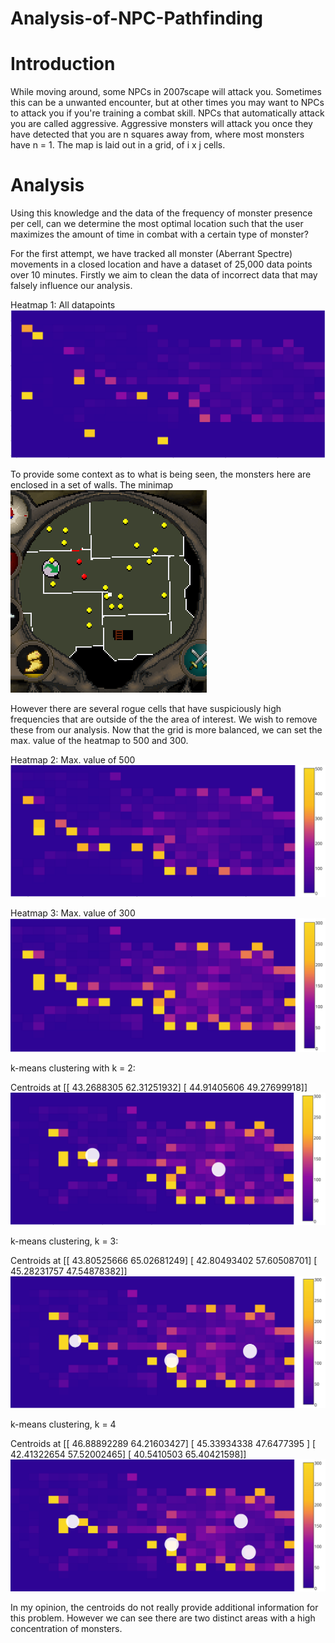 # Analysis-of-NPC-Pathfinding

# Introduction
While moving around, some NPCs in 2007scape will attack you. Sometimes this can be a unwanted encounter, but at other times you may want to NPCs to attack you if you're training a combat skill. NPCs that automatically attack you are called aggressive. Aggressive monsters will attack you once they have detected that you are n squares away from, where most monsters have n = 1. The map is laid out in a grid, of i x j cells.

# Analysis
Using this knowledge and the data of the frequency of monster presence per cell, can we determine the most optimal location such that the user maximizes the amount of time in combat with a certain type of monster?

For the first attempt, we have tracked all monster (Aberrant Spectre) movements in a closed location and have a dataset of 25,000 data points over 10 minutes. Firstly we aim to clean the data of incorrect data that may falsely influence our analysis.

Heatmap 1: All datapoints
![Screenshot](all_data.png)

To provide some context as to what is being seen, the monsters here are enclosed in a set of walls. 
The minimap
![Screenshot](rs_map.png)

However there are several rogue cells that have suspiciously high frequencies that are outside of the the area of interest. We wish to remove these from our analysis. Now that the grid is more balanced, we can set the max. value of the heatmap to 500 and 300.

Heatmap 2: Max. value of 500
![Screenshot](heatmap500.png)

Heatmap 3: Max. value of 300
![Screenshot](heatmap300.png)

k-means clustering with k = 2:

Centroids at 
[[ 43.2688305   62.31251932]
 [ 44.91405606  49.27699918]]
![Screenshot](kmeans2.png)



k-means clustering, k = 3: 

Centroids at 
[[ 43.80525666  65.02681249]
 [ 42.80493402  57.60508701]
 [ 45.28231757  47.54878382]]
![Screenshot](kmeans3.png)



k-means clustering, k = 4

Centroids at 
[[ 46.88892289  64.21603427]
 [ 45.33934338  47.6477395 ]
 [ 42.41322654  57.52002465]
 [ 40.5410503   65.40421598]]
![Screenshot](kmeans4.png)



In my opinion, the centroids do not really provide additional information for this problem. However we can see there are two distinct areas with a high concentration of monsters. 
